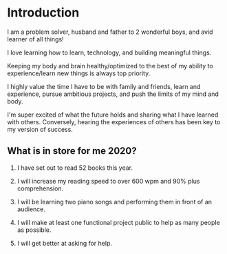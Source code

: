 # Introduction
I am a problem solver, husband and father to 2 wonderful boys, and avid learner of all things!

I love learning how to learn, technology, and building meaningful things.

Keeping my body and brain healthy/optimized to the best of my ability to experience/learn new things is always top priority.

I highly value the time I have to be with family and friends, learn and experience, pursue ambitious projects, and push the limits of my mind and body.

I'm super excited of what the future holds and sharing what I have learned with others. Conversely, hearing the experiences of others has been key to my version of success.

## What is in store for me 2020?

1. I have set out to read 52 books this year.

2. I will increase my reading speed to over 600 wpm and 90% plus comprehension.

3. I will be learning two piano songs and performing them in front of an audience.

4. I will make at least one functional project public to help as many people as possible.

5. I will get better at asking for help.
